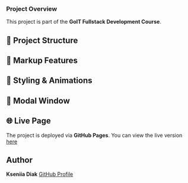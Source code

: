 ### Project Overview

This project is part of the **GoIT Fullstack Development Course**.

## 📁 Project Structure


## 🧩 Markup Features



## 🎨 Styling & Animations


## 🔧 Modal Window



## 🌐 Live Page

The project is deployed via **GitHub Pages**. You can view the live version [here](https://kseniia-diak.github.io/goit-hw-06/)

## Author

**Kseniia Diak** [GitHub Profile](https://github.com/Kseniia-Diak/)
